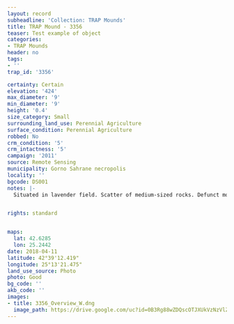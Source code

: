 ```yaml
---
layout: record
subheadline: 'Collection: TRAP Mounds'
title: TRAP Mound - 3356
teaser: Test example of object
categories:
- TRAP Mounds
header: no
tags:
- ''
trap_id: '3356'

certainty: Certain
elevation: '424'
max_diameter: '9'
min_diameter: '9'
height: '0.4'
size_category: Small
surrounding_land_use: Perennial Agriculture
surface_condition: Perennial Agriculture
robbed: No
crm_condition: '5'
crm_intactness: '5'
campaign: '2011'
source: Remote Sensing
municipality: Gorno Sahrane necropolis
locality: ''
bgcode: DS001
notes: |-
  Situated in lavender field. Scatter of medium-sized rocks. Defunct mound, ploughed up completely. No obvious robbers' trench's.


rights: standard


maps:
  lat: 42.6285
  lon: 25.2442
date: 2018-04-11
latitude: 42°39'12.419"
longitude: 25°13'21.475"
land_use_source: Photo
photo: Good
bg_code: ''
akb_code: ''
images:
- title: 3356_Overview_W.dng
  image_path: https://drive.google.com/uc?id=0B3Rg88wZDQscOTJXUkVzNzVlZkE
---
```

